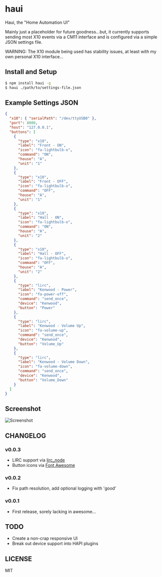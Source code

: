# haui ########################################################################

Haui, the "Home Automation UI"

Mainly just a placeholder for future goodness...but, it currently supports sending most X10 events via a CM11 interface and is configured via a simple JSON settings file.

WARNING: The X10 module being used has stability issues, at least with my own personal X10 interface...

## Install and Setup

```sh
$ npm install haui -g
$ haui ./path/to/settings-file.json
```

## Example Settings JSON

```json
{
  "x10": { "serialPath": "/dev/ttyUSB0" },
  "port": 8000,
  "host": "127.0.0.1",
  "buttons": [
    {
      "type": "x10",
      "label": "Front - ON",
      "icon": "fa-lightbulb-o",
      "command": "ON",
      "house": "A",
      "unit": "1"
    },
    {
      "type": "x10",
      "label": "Front - OFF",
      "icon": "fa-lightbulb-o",
      "command": "OFF",
      "house": "A",
      "unit": "1"
    },
    {
      "type": "x10",
      "label": "Hall - ON",
      "icon": "fa-lightbulb-o",
      "command": "ON",
      "house": "A",
      "unit": "2"
    },
    {
      "type": "x10",
      "label": "Hall - OFF",
      "icon": "fa-lightbulb-o",
      "command": "OFF",
      "house": "A",
      "unit": "2"
    },
    {
      "type": "lirc",
      "label": "Kenwood - Power",
      "icon": "fa-power-off",
      "command": "send_once",
      "device": "Kenwood",
      "button": "Power"
    },
    {
      "type": "lirc",
      "label": "Kenwood - Volume Up",
      "icon": "fa-volume-up",
      "command": "send_once",
      "device": "Kenwood",
      "button": "Volume_Up"
    },
    {
      "type": "lirc",
      "label": "Kenwood - Volume Down",
      "icon": "fa-volume-down",
      "command": "send_once",
      "device": "Kenwood",
      "button": "Volume_Down"
    }
  ]
}
```

## Screenshot

![Screenshot](https://github.com/randallagordon/haui/raw/master/img/readme-screenshot.png "Screenshot")

## CHANGELOG ######################################################################

### v0.0.3

 * LIRC support via [lirc_node](https://github.com/alexbain/lirc_node)
 * Button icons via [Font Awesome](http://fontawesome.io/)

### v0.0.2

 * Fix path resolution, add optional logging with 'good'

### v0.0.1

 * First release, sorely lacking in awesome...

## TODO ######################################################################

 * Create a non-crap responsive UI
 * Break out device support into HAPI plugins

## LICENSE ####################################################################

MIT
